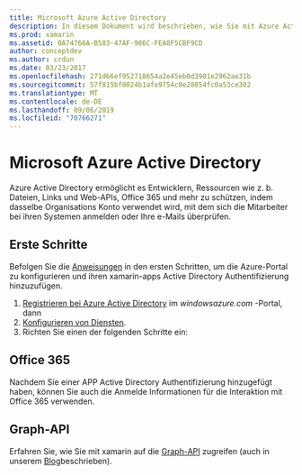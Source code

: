 ```yaml
---
title: Microsoft Azure Active Directory
description: In diesem Dokument wird beschrieben, wie Sie mit Azure Active Directory Benutzer in mobilen Anwendungen authentifizieren, die mit xamarin erstellt wurden.
ms.prod: xamarin
ms.assetid: 0A74766A-B583-47AF-986C-FEA8F5CBF9CD
author: conceptdev
ms.author: crdun
ms.date: 03/23/2017
ms.openlocfilehash: 271d66ef952718654a2e45eb0d3901e2962ae31b
ms.sourcegitcommit: 57f815bf0024b1afe9754c0e28054fc0a53ce302
ms.translationtype: MT
ms.contentlocale: de-DE
ms.lasthandoff: 09/06/2019
ms.locfileid: "70766271"
---
```

# <a name="microsoft-azure-active-directory"></a>Microsoft Azure Active Directory

Azure Active Directory ermöglicht es Entwicklern, Ressourcen wie z. b. Dateien, Links und Web-APIs, Office 365 und mehr zu schützen, indem dasselbe Organisations Konto verwendet wird, mit dem sich die Mitarbeiter bei ihren Systemen anmelden oder Ihre e-Mails überprüfen.

## <a name="getting-started"></a>Erste Schritte

Befolgen Sie die [Anweisungen](~/cross-platform/data-cloud/active-directory/get-started/index.md) in den ersten Schritten, um die Azure-Portal zu konfigurieren und ihren xamarin-apps Active Directory Authentifizierung hinzuzufügen.

1. [Registrieren bei Azure Active Directory](~/cross-platform/data-cloud/active-directory/get-started/register.md) im *windowsazure.com* -Portal, dann
2. [Konfigurieren von Diensten](~/cross-platform/data-cloud/active-directory/get-started/configure.md).
3. Richten Sie einen der folgenden Schritte ein:

## <a name="office-365"></a>Office 365

Nachdem Sie einer APP Active Directory Authentifizierung hinzugefügt haben, können Sie auch die Anmelde Informationen für die Interaktion mit Office 365 verwenden.

## <a name="graph-api"></a>Graph-API

Erfahren Sie, wie Sie mit xamarin auf die [Graph-API](~/cross-platform/data-cloud/active-directory/graph.md) zugreifen (auch in unserem [Blog](https://blog.xamarin.com/authenticate-xamarin-mobile-apps-using-azure-active-directory/)beschrieben).
